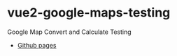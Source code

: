 # vue2-google-maps-testing

Google Map Convert and Calculate Testing

- [Github pages](https://coseo12.github.io/vue2-google-maps-testing/)
